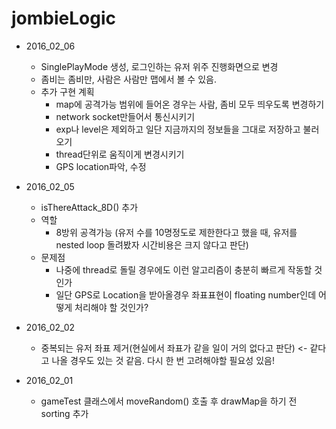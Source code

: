 ﻿# jombieLogic

* 2016_02_06
  * SinglePlayMode 생성, 로그인하는 유저 위주 진행화면으로 변경
  * 좀비는 좀비만, 사람은 사람만 맵에서 볼 수 있음.
  * 추가 구현 계획
    * map에 공격가능 범위에 들어온 경우는 사람, 좀비 모두 띄우도록 변경하기
    * network socket만들어서 통신시키기
    * exp나 level은 제외하고 일단 지금까지의 정보들을 그대로 저장하고 불러오기
    * thread단위로 움직이게 변경시키기
    * GPS location파악, 수정

* 2016_02_05
  * isThereAttack_8D() 추가
  * 역할
    * 8방위 공격가능 (유저 수를 10명정도로 제한한다고 했을 때, 유저를 nested loop 돌려봤자 시간비용은 크지 않다고 판단)
  * 문제점
    * 나중에 thread로 돌릴 경우에도 이런 알고리즘이 충분히 빠르게 작동할 것인가
    * 일단 GPS로 Location을 받아올경우 좌표표현이 floating number인데 어떻게 처리해야 할 것인가?

* 2016_02_02
  * 중복되는 유저 좌표 제거(현실에서 좌표가 같을 일이 거의 없다고 판단) <- 같다고 나올 경우도 있는 것 같음. 다시 한 번 고려해야할 필요성 있음!

* 2016_02_01
  * gameTest 클래스에서 moveRandom() 호출 후 drawMap을 하기 전 sorting 추가


